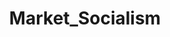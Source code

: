 ---
title: Market_Socialism
crosslinks:
- cooperatives
- shitleftistssay
- Socialism_101
- Rad_Decentralization
- FreeCascadia
- todayilearned
---